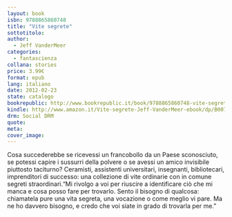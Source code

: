 ```yaml
---
layout: book
isbn: 9788865860748
title: "Vite segrete"
sottotitolo:
author:
  - Jeff VanderMeer
categories:
  - fantascienza
collana: stories
price: 3.99€
format: epub
lang: italiano
date: 2012-02-23
state: catalogo
bookrepublic: http://www.bookrepublic.it/book/9788865860748-vite-segrete/
kindle: http://www.amazon.it/Vite-segrete-Jeff-VanderMeer-ebook/dp/B007C7TLIQ/
drm: Social DRM
quote:
meta:
cover_image:
---
```

Cosa succederebbe se ricevessi un francobollo da un Paese sconosciuto, se potessi capire i sussurri della polvere o se avessi un amico invisibile piuttosto taciturno? Ceramisti, assistenti universitari, insegnanti, bibliotecari, imprenditori di successo: una collezione di vite ordinarie con in comune segreti straordinari.“Mi rivolgo a voi per riuscire a identificare ciò che mi manca e cosa posso fare per trovarlo. Sento il bisogno di qualcosa: chiamatela pure una vita segreta, una vocazione o come meglio vi pare. Ma ne ho davvero bisogno, e credo che voi siate in grado di trovarla per me.”

